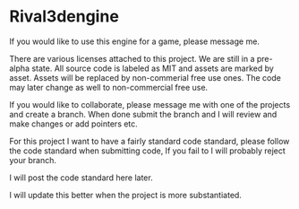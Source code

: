 # Rival3dengine

If you would like to use this engine for a game, please message me.

There are various licenses attached to this project. We are still in a pre-alpha state. All source code is labeled as MIT and assets are marked by asset. Assets will be replaced by non-commerial free use ones. The code may later change as well to non-commercial free use.

If you would like to collaborate, please message me with one of the projects and create a branch. When done submit the branch and I will review and make changes or add pointers etc.

For this project I want to have a fairly standard code standard, please follow the code standard when submitting code, If you fail to I will probably reject your branch.

I will post the code standard here later.

I will update this better when the project is more substantiated.
